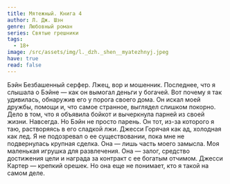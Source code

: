 ```yaml
---
title: Мятежный. Книга 4
author: Л. Дж. Шэн
genre: Любовный роман
series: Святые грешники
tags:
  - 18+
image: /src/assets/img/l._dzh._shen__myatezhnyj.jpeg
have: true
read: false
---
```

Бэйн Безбашенный серфер. Лжец, вор и мошенник. Последнее, что я слышала о Бэйне — как он вымогал деньги у богачей. Вот почему я так удивилась, обнаружив его у порога своего дома. Он искал моей дружбы, помощи и, что самое странное, выглядел слишком покорно. Дело в том, что я объявила бойкот и вычеркнула парней из своей жизни. Навсегда. Но Бэйн не просто парень. Он тот, из-за которого я таю, растворяясь в его сладкой лжи. Джесси Горячая как ад, холодная как лед. Я не подозревал о ее существовании, пока мне не подвернулась крупная сделка. Она — лишь часть моего замысла. Моя маленькая игрушка для развлечения. Она — залог, средство достижения цели и награда за контракт с ее богатым отчимом. Джесси Картер — крепкий орешек. Но она еще не понимает, кто я такой на самом деле.
